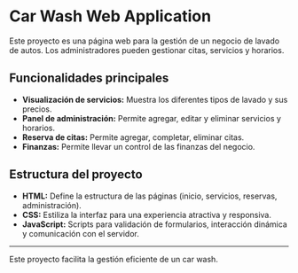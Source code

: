 # Car Wash Web Application

Este proyecto es una página web para la gestión de un negocio de lavado de autos. Los administradores pueden gestionar citas, servicios y horarios.

## Funcionalidades principales

- **Visualización de servicios:** Muestra los diferentes tipos de lavado y sus precios.
- **Panel de administración:** Permite agregar, editar y eliminar servicios y horarios.
- **Reserva de citas:** Permite agregar, completar, eliminar citas.
- **Finanzas:** Permite llevar un control de las finanzas del negocio.

## Estructura del proyecto

- **HTML:** Define la estructura de las páginas (inicio, servicios, reservas, administración).
- **CSS:** Estiliza la interfaz para una experiencia atractiva y responsiva.
- **JavaScript:** Scripts para validación de formularios, interacción dinámica y comunicación con el servidor.

---

Este proyecto facilita la gestión eficiente de un car wash.
